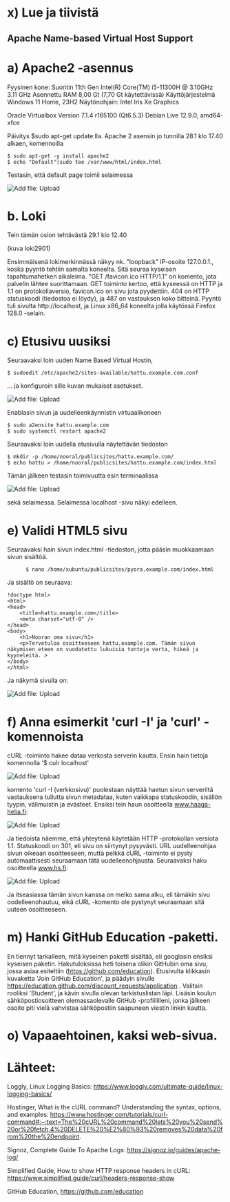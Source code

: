 # x) Lue ja tiivistä

## Apache Name-based Virtual Host Support

# a) Apache2 -asennus

Fyysinen kone: Suoritin 11th Gen Intel(R) Core(TM) i5-11300H @ 3.10GHz 3.11 GHz
Asennettu RAM 8,00 Gt (7,70 Gt käytettävissä) 
Käyttöjärjestelmä Windows 11 Home, 23H2 Näytönohjain: Intel Iris Xe Graphics

Oracle Virtualbox Version 7.1.4 r165100 (Qt6.5.3)
Debian Live 12.9.0, amd64-xfce

Päivitys $sudo apt-get update:lla. 
Apache 2 asensin jo tunnilla 28.1 klo 17.40 alkaen, komennoilla  

    $ sudo apt-get -y install apache2
    $ echo "Default"|sudo tee /var/www/html/index.html

Testasin, että default page toimii selaimessa

![Add file: Upload](default-page.png)


# b. Loki

Tein tämän osion tehtävästä 29.1 klo 12.40 

(kuva loki2901)

Ensimmäisenä lokimerkinnässä näkyy nk. "loopback" IP-osoite 127.0.0.1., koska pyyntö tehtiin samalta koneelta. Sitä seuraa kyseisen tapahtumahetken aikaleima. "GET /favicon.ico HTTP/1.1"  on komento, jota palvelin lähtee suorittamaan. GET toiminto kertoo, että kyseessä on HTTP ja 1.1 on protokollaversio, favicon.ico on sivu jota pyydettiin. 404 on HTTP statuskoodi (tiedostoa ei löydy), ja 487 on vastauksen koko bitteinä. Pyyntö tuli sivulta http://localhost, ja Linux x86_64 koneelta jolla käytössä Firefox 128.0 -selain. 


# c) Etusivu uusiksi

Seuraavaksi loin uuden Name Based Virtual Hostin, 

    $ sudoedit /etc/apache2/sites-available/hattu.example.com.conf
    
... ja konfiguroin sille kuvan mukaiset asetukset.

![Add file: Upload](conf-dns.png)

Enablasin sivun ja uudelleenkäynnistin virtuaalikoneen

    $ sudo a2ensite hattu.example.com
    $ sudo systemctl restart apache2

Seuraavaksi loin uudella etusivulla näytettävän tiedoston 

    $ mkdir -p /home/nooral/publicsites/hattu.example.com/
    $ echo hattu > /home/nooral/publicsites/hattu.example.com/index.html

  Tämän jälkeen testasin toimivuutta esin terminaalissa

  ![Add file: Upload](hattu-testing.png)

  sekä selaimessa. Selaimessa localhost -sivu näkyi edelleen. 

  # e) Validi HTML5 sivu

  Seuraavaksi hain sivun index.html -tiedoston, jotta pääsin muokkaamaan sivun sisältöä. 

          $ nano /home/xubuntu/publicsites/pyora.example.com/index.html


Ja sisältö on seuraava:

    !doctype html>
    <html>
    <head>
        <title>hattu.example.com</title>
        <meta charset="utf-8" />
    </head>
    <body>
        <h1>Nooran oma sivu</h1>
        <p>Tervetuloa osoitteeseen hattu.example.com. Tämän sivun näkymisen eteen on vuodatettu lukuisia tunteja verta, hikeä ja kyyneleitä. >
    </body>
    </html>

Ja näkymä sivulla on: 

![Add file: Upload](hattu-final.png)


# f) Anna esimerkit 'curl -I' ja 'curl' -komennoista

cURL -toiminto hakee dataa verkosta serverin kautta.
Ensin hain tietoja komennolla '$ culr localhost'

![Add file: Upload](curl-localhost.png)

komento 'curl -I (verkkosivu)' puolestaan näyttää haetun sivun serveriltä vastauksena tullutta sivun metadataa, kuten vaikkapa statuskoodin, sisällön tyypin, välimuistin ja evästeet. 
Ensiksi tein haun osoitteella www.haaga-helia.fi:

![Add file: Upload](curl-I1.png)

Ja tiedoista näemme, että yhteytenä käytetään HTTP -protokollan versiota 1.1. Statuskoodi on 301, eli sivu on siirtynyt pysyvästi. URL uudelleenohjaa sivun oikeaan osoitteeseen, mutta pelkkä cURL -toiminto ei pysty automaattisesti seuraamaan tätä uudelleenohjausta. 
Seuraavaksi haku osoitteella www.hs.fi:

![Add file: Upload](curl-I2.png)

Ja itseasiassa tämän sivun kanssa on melko sama alku, eli tämäkin sivu oodelleenohautuu, eikä cURL -komento ole pystynyt seuraamaan sitä uuteen osoitteeseen. 


# m) Hanki GitHub Education -paketti.

En tiennyt tarkalleen, mitä kyseinen paketti sisältää, eli googlasin ensiksi kyseisen paketin. 
Hakutuloksissa heti toisena olikin GitHubin oma sivu, jossa asiaa esiteltiin (https://github.com/education). 
Etusivulta klikkasin kuvaketta 'Join GitHub Education', ja päädyin sivulle https://education.github.com/discount_requests/application .
Valitsin rooliksi 'Student', ja kävin sivulla olevan tarkistuslistan läpi. 
Lisäsin koulun sähköpostiosoitteen olemassaolevalle GitHub -profiililleni, jonka jälkeen osoite piti vielä vahvistaa sähköpostiin saapuneen viestin linkin kautta. 

# o) Vapaaehtoinen, kaksi web-sivua. 







    

  

  












  # Lähteet:

  Loggly, Linux Logging Basics: https://www.loggly.com/ultimate-guide/linux-logging-basics/

  Hostinger, What is the cURL command? Understanding the syntax, options, and examples: https://www.hostinger.com/tutorials/curl-command#:~:text=The%20cURL%20command%20lets%20you%20send%20or%20fetch,4%20DELETE%20%E2%80%93%20removes%20data%20from%20the%20endpoint.

  Signoz, Complete Guide To Apache Logs: https://signoz.io/guides/apache-log/

  Simplified Guide, How to show HTTP response headers in cURL: https://www.simplified.guide/curl/headers-response-show

  GitHub Education, https://github.com/education
